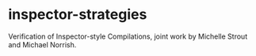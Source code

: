 inspector-strategies
====================

Verification of Inspector-style Compilations, joint work by Michelle Strout and Michael Norrish.
